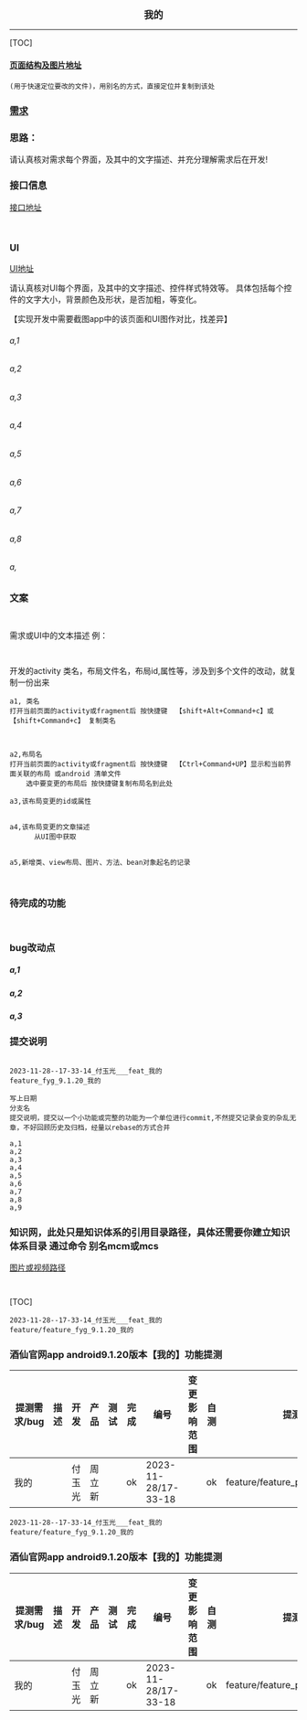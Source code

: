 

<center><big><b> 我的 </b></big></center>


------



[TOC]


#### [页面结构及图片地址]()



```
(用于快速定位要改的文件)，用别名的方式，直接定位并复制到该处

```



### [需求]()





### 思路：
请认真核对需求每个界面，及其中的文字描述、并充分理解需求后在开发!



### 接口信息




[接口地址]()


```


```




### UI


[UI地址]()


请认真核对UI每个界面，及其中的文字描述、控件样式特效等。
具体包括每个控件的文字大小，背景颜色及形状，是否加粗，等变化。

【实现开发中需要截图app中的该页面和UI图作对比，找差异】


###### a,1
###### a,2
###### a,3
###### a,4
###### a,5
###### a,6
###### a,7
###### a,8
###### a,




### 文案


```


```



需求或UI中的文本描述 例：
```


```




开发的activity 类名，布局文件名，布局id,属性等，涉及到多个文件的改动，就复制一份出来
```
a1, 类名
打开当前页面的activity或fragment后 按快捷键  【shift+Alt+Command+c】或【shift+Command+c】 复制类名



a2,布局名
打开当前页面的activity或fragment后 按快捷键  【Ctrl+Command+UP】显示和当前界面关联的布局 或android 清单文件
    选中要变更的布局后 按快捷键复制布局名到此处

a3,该布局变更的id或属性


a4,该布局变更的文章描述
      从UI图中获取


a5,新增类、view布局、图片、方法、bean对象起名的记录



```


### 待完成的功能


```


```





### bug改动点


##### a,1
[]()




##### a,2
[]()




##### a,3
[]()




### 提交说明

```

2023-11-28--17-33-14_付玉光___feat_我的
feature_fyg_9.1.20_我的

写上日期
分支名
提交说明，提交以一个小功能或完整的功能为一个单位进行commit,不然提交记录会变的杂乱无章，不好回顾历史及归档，经量以rebase的方式合并

a,1
a,2
a,3
a,4
a,5
a,6
a,7
a,8
a,9

```




### 知识网，此处只是知识体系的引用目录路径，具体还需要你建立知识体系目录 通过命令 别名mcm或mcs
[]()
[]()
[]()
[]()
[图片或视频路径]()


```


```




[TOC]





```
2023-11-28--17-33-14_付玉光___feat_我的
feature/feature_fyg_9.1.20_我的
```




### 酒仙官网app android9.1.20版本【我的】功能提测


| 提测需求/bug  |   描述          |  开发           |  产品                |      测试           |       完成      |  编号            |  变更影响范围     |   自测    |  提测分支       |  提测时间         |
| ------------ |      ----      |       ----     |      ----            |      ----          |      ----      |  ----            |   ------------  |   ----   |  ------       |  --------        |
|  我的   |                |  付玉光       |   周立新    |           |       ok       | 2023-11-28/17-33-18  |                 |    ok    | feature/feature_preRelease_9.1.20 |  2023-11-28/17:33:32 |








```
2023-11-28--17-33-14_付玉光___feat_我的
feature/feature_fyg_9.1.20_我的
```




### 酒仙官网app android9.1.20版本【我的】功能提测


| 提测需求/bug  |   描述          |  开发           |  产品                |      测试           |       完成      |  编号            |  变更影响范围     |   自测    |  提测分支       |  提测时间         |
| ------------ |      ----      |       ----     |      ----            |      ----          |      ----      |  ----            |   ------------  |   ----   |  ------       |  --------        |
|  我的   |                |  付玉光       |   周立新    |           |       ok       | 2023-11-28/17-33-18  |                 |    ok    | feature/feature_preRelease_9.1.20 |  2023-11-28/17:37:00 |





